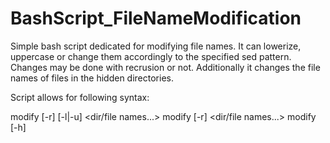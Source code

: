 # BashScript_FileNameModification

Simple bash script dedicated for modifying file names. It can lowerize, uppercase or change them accordingly to the specified sed pattern. Changes may be done with recrusion or not. Additionally it changes the file names of files in the hidden directories.

Script allows for following syntax:

  modify [-r] [-l|-u] <dir/file names...>
  modify [-r] <sed pattern> <dir/file names...>
  modify [-h]
